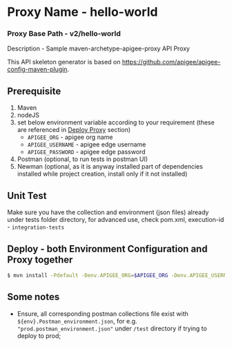 
# Proxy Name - hello-world
### Proxy Base Path - v2/hello-world
Description - Sample maven-archetype-apigee-proxy API Proxy

This API skeleton generator is based on https://github.com/apigee/apigee-config-maven-plugin.

## Prerequisite

1. Maven
2. nodeJS
3. set below environment variable according to your requirement (these are referenced in [Deploy Proxy](#deploy-proxy) section)
   - `APIGEE_ORG` - apigee org name
   - `APIGEE_USERNAME` - apigee edge username
   - `APIGEE_PASSWORD` - apigee edge password
4. Postman (optional, to run tests in postman UI)
5. Newman (optional, as it is anyway installed part of dependencies installed while project creation, install only if it not installed)

## Unit Test
Make sure you have the collection and environment (json files) already under tests folder directory, for advanced use, check pom.xml, execution-id - `integration-tests`

## Deploy - both Environment Configuration and Proxy together

```sh
$ mvn install -Pdefault -Denv.APIGEE_ORG=$APIGEE_ORG -Denv.APIGEE_USERNAME=$APIGEE_USERNAME -Denv.APIGEE_PASSWORD=$APIGEE_PASSWORD -Denv.APIGEE_ENV=test -Dapigee.config.options=update -Dapigee.config.dir=resources/edge
```

## Some notes

- Ensure, all corresponding postman collections file exist with `${env}.Postman_environment.json`, for e.g. `"prod.postman_environment.json"` under `/test` directory if trying to deploy to prod;